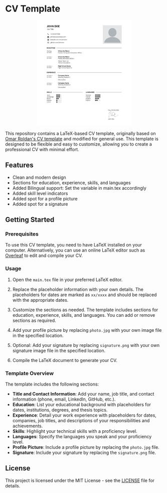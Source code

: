 # CV Template
<div align="center">
<img alt="Portfolio" src="/preview.jpg" width="60%">
</div>

This repository contains a LaTeX-based CV template, originally based on [Omar Roldan's CV template](https://overleaf.com/latex/templates/cv-developer/rdycxzvvnvcc) and modified for general use. This template is designed to be flexible and easy to customize, allowing you to create a professional CV with minimal effort.

## Features

- Clean and modern design
- Sections for education, experience, skills, and languages
- Added Bilingual support: Set the variable in main.tex accordingly
- Added skill level indicators
- Added spot for a profile picture
- Added spot for a signature

## Getting Started

### Prerequisites

To use this CV template, you need to have LaTeX installed on your computer.
Alternatively, you can use an online LaTeX editor such as [Overleaf](https://www.overleaf.com/) to edit and compile your CV.

### Usage

1. Open the `main.tex` file in your preferred LaTeX editor.

2. Replace the placeholder information with your own details. The placeholders for dates are marked as `xx/xxxx` and should be replaced with the appropriate dates.

3. Customize the sections as needed. The template includes sections for education, experience, skills, and languages. You can add or remove sections as required.

4. Add your profile picture by replacing `photo.jpg` with your own image file in the specified location.

5. Optional: Add your signature by replacing `signature.png` with your own signature image file in the specified location.

6. Compile the LaTeX document to generate your CV.

### Template Overview

The template includes the following sections:

- **Title and Contact Information**: Add your name, job title, and contact information (phone, email, LinkedIn, GitHub, etc.).
- **Education**: List your educational background with placeholders for dates, institutions, degrees, and thesis topics.
- **Experience**: Detail your work experience with placeholders for dates, companies, job titles, and descriptions of your responsibilities and achievements.
- **Skills**: Highlight your technical skills with a proficiency level.
- **Languages**: Specify the languages you speak and your proficiency level.
- **Profile Picture**: Include a profile picture by replacing the `photo.jpg` file.
- **Signature**: Include your signature by replacing the `signature.png` file.

## License

This project is licensed under the MIT License - see the [LICENSE](LICENSE) file for details.
